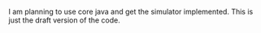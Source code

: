 I am planning to use core java and get the simulator implemented.
This is just the draft version of the code.
